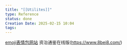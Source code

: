 ```yaml
---
title: "[[Utilites]]"
type: Reference
status: done
Creation Date: 2025-02-15 10:04
tags:
---
```

[emoji表情包网站](https://emojipedia.org/)
资治通鉴在线版(https://www.8bei8.com/)